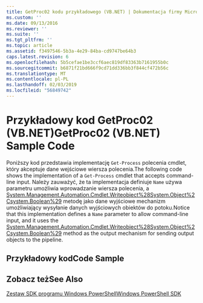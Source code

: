 ```yaml
---
title: GetProc02 kodu przykładowego (VB.NET) | Dokumentacja firmy Microsoft
ms.custom: ''
ms.date: 09/13/2016
ms.reviewer: ''
ms.suite: ''
ms.tgt_pltfrm: ''
ms.topic: article
ms.assetid: f3497546-5b3a-4e29-84ba-cd9747be64b3
caps.latest.revision: 6
ms.openlocfilehash: 5b5cefae1be3ccf6aec819df83363b7161955b0c
ms.sourcegitcommit: b6871f21bd666f9cd71dd336bb3f844cf472b56c
ms.translationtype: MT
ms.contentlocale: pl-PL
ms.lasthandoff: 02/03/2019
ms.locfileid: "56849742"
---
```

# <a name="getproc02-vbnet-sample-code"></a><span data-ttu-id="3dd1a-102">Przykładowy kod GetProc02 (VB.NET)</span><span class="sxs-lookup"><span data-stu-id="3dd1a-102">GetProc02 (VB.NET) Sample Code</span></span>

<span data-ttu-id="3dd1a-103">Poniższy kod przedstawia implementację `Get-Process` polecenia cmdlet, który akceptuje dane wejściowe wiersza polecenia.</span><span class="sxs-lookup"><span data-stu-id="3dd1a-103">The following code shows the implementation of a `Get-Process` cmdlet that accepts command-line input.</span></span> <span data-ttu-id="3dd1a-104">Należy zauważyć, że ta implementacja definiuje `Name` używa parametru umożliwia wprowadzanie wiersza polecenia, a [System.Management.Automation.Cmdlet.Writeobject%28System.Object%2Csystem.Boolean%29](/dotnet/api/System.Management.Automation.Cmdlet.WriteObject%28System.Object%2CSystem.Boolean%29) metodę jako dane wyjściowe mechanizm umożliwiający wysyłanie danych wyjściowych obiektów do potoku.</span><span class="sxs-lookup"><span data-stu-id="3dd1a-104">Notice that this implementation defines a `Name` parameter to allow command-line input, and it uses the [System.Management.Automation.Cmdlet.Writeobject%28System.Object%2Csystem.Boolean%29](/dotnet/api/System.Management.Automation.Cmdlet.WriteObject%28System.Object%2CSystem.Boolean%29) method as the output mechanism for sending output objects to the pipeline.</span></span>

## <a name="code-sample"></a><span data-ttu-id="3dd1a-105">Przykładowy kod</span><span class="sxs-lookup"><span data-stu-id="3dd1a-105">Code Sample</span></span>

<!-- TODO!!!: review snippet reference  [!CODE [Msh_samplesgetproc02#getproc02vball](Msh_samplesgetproc02#getproc02vball)]  -->

## <a name="see-also"></a><span data-ttu-id="3dd1a-106">Zobacz też</span><span class="sxs-lookup"><span data-stu-id="3dd1a-106">See Also</span></span>

[<span data-ttu-id="3dd1a-107">Zestaw SDK programu Windows PowerShell</span><span class="sxs-lookup"><span data-stu-id="3dd1a-107">Windows PowerShell SDK</span></span>](../windows-powershell-reference.md)